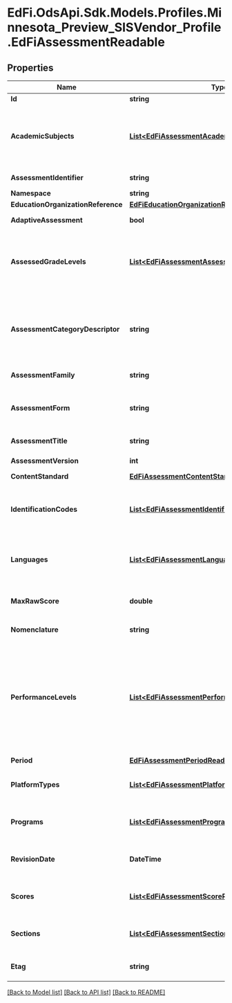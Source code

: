 # EdFi.OdsApi.Sdk.Models.Profiles.Minnesota_Preview_SISVendor_Profile.EdFiAssessmentReadable

## Properties

Name | Type | Description | Notes
------------ | ------------- | ------------- | -------------
**Id** | **string** |  | [optional] 
**AcademicSubjects** | [**List&lt;EdFiAssessmentAcademicSubjectReadable&gt;**](EdFiAssessmentAcademicSubjectReadable.md) | An unordered collection of assessmentAcademicSubjects. The description of the content or subject area (e.g., arts, mathematics, reading, stenography, or a foreign language) of an assessment. | 
**AssessmentIdentifier** | **string** | A unique number or alphanumeric code assigned to an assessment. | 
**Namespace** | **string** | Namespace for the Assessment. | 
**EducationOrganizationReference** | [**EdFiEducationOrganizationReference**](EdFiEducationOrganizationReference.md) |  | [optional] 
**AdaptiveAssessment** | **bool** | Indicates that the assessment is adaptive. | [optional] 
**AssessedGradeLevels** | [**List&lt;EdFiAssessmentAssessedGradeLevelReadable&gt;**](EdFiAssessmentAssessedGradeLevelReadable.md) | An unordered collection of assessmentAssessedGradeLevels. The grade level(s) for which an assessment is designed. The semantics of null is assumed to mean that the assessment is not associated with any grade level. | [optional] 
**AssessmentCategoryDescriptor** | **string** | The category of an assessment based on format and content. For example:        Achievement test        Advanced placement test        Alternate assessment/grade-level standards        Attitudinal test        Cognitive and perceptual skills test        ... | [optional] 
**AssessmentFamily** | **string** | The AssessmentFamily this Assessment is a member of. | [optional] 
**AssessmentForm** | **string** | Identifies the form of the assessment, for example a regular versus makeup form, multiple choice versus constructed response, etc. | [optional] 
**AssessmentTitle** | **string** | The title or name of the Assessment. | 
**AssessmentVersion** | **int** | The version identifier for the assessment. | [optional] 
**ContentStandard** | [**EdFiAssessmentContentStandardReadable**](EdFiAssessmentContentStandardReadable.md) |  | [optional] 
**IdentificationCodes** | [**List&lt;EdFiAssessmentIdentificationCodeReadable&gt;**](EdFiAssessmentIdentificationCodeReadable.md) | An unordered collection of assessmentIdentificationCodes. A unique number or alphanumeric code assigned to an assessment by a school, school system, a state, or other agency or entity. | [optional] 
**Languages** | [**List&lt;EdFiAssessmentLanguageReadable&gt;**](EdFiAssessmentLanguageReadable.md) | An unordered collection of assessmentLanguages. An indication of the languages in which the assessment is designed. | [optional] 
**MaxRawScore** | **double** | The maximum raw score achievable across all assessment items that are correct and scored at the maximum. | [optional] 
**Nomenclature** | **string** | Reflects the specific nomenclature used for Assessment. | [optional] 
**PerformanceLevels** | [**List&lt;EdFiAssessmentPerformanceLevelReadable&gt;**](EdFiAssessmentPerformanceLevelReadable.md) | An unordered collection of assessmentPerformanceLevels. Definition of the performance levels and the associated cut scores. Three styles are supported:        1. Specification of performance level by minimum and maximum score        2. Specification of performance level by cut score, using only minimum score        3. Specification of performance level without any mapping to scores. | [optional] 
**Period** | [**EdFiAssessmentPeriodReadable**](EdFiAssessmentPeriodReadable.md) |  | [optional] 
**PlatformTypes** | [**List&lt;EdFiAssessmentPlatformTypeReadable&gt;**](EdFiAssessmentPlatformTypeReadable.md) | An unordered collection of assessmentPlatformTypes. The platforms with which the assessment may be delivered. | [optional] 
**Programs** | [**List&lt;EdFiAssessmentProgramReadable&gt;**](EdFiAssessmentProgramReadable.md) | An unordered collection of assessmentPrograms. The programs associated with the Assessment. | [optional] 
**RevisionDate** | **DateTime** | The month, day, and year that the conceptual design for the assessment was most recently revised substantially. | [optional] 
**Scores** | [**List&lt;EdFiAssessmentScoreReadable&gt;**](EdFiAssessmentScoreReadable.md) | An unordered collection of assessmentScores. Definition of the scores to be expected from this assessment. | [optional] 
**Sections** | [**List&lt;EdFiAssessmentSectionReadable&gt;**](EdFiAssessmentSectionReadable.md) | An unordered collection of assessmentSections. The Section(s) to which the Assessment is associated. | [optional] 
**Etag** | **string** | A unique system-generated value that identifies the version of the resource. | [optional] 

[[Back to Model list]](../README.md#documentation-for-models) [[Back to API list]](../README.md#documentation-for-api-endpoints) [[Back to README]](../README.md)

